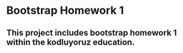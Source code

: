 # Bootstrap Homework 1

## This project includes bootstrap homework 1 within the kodluyoruz education.